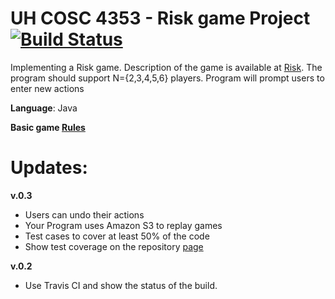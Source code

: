 # UH COSC 4353 - Risk game Project [![Build Status](https://travis-ci.org/dxvo/Risk.svg?branch=master)](https://travis-ci.org/dxvo/Risk)

Implementing a Risk game. Description of the game is available at [Risk](http://www.ultraboardgames.com/risk/index.php). The program should support  N={2,3,4,5,6} players. Program will prompt users to enter new actions

**Language**: Java 

**Basic game [Rules](http://www.ultraboardgames.com/risk/game-rules.php)**
# Updates:
**v.0.3**
- Users can undo their actions
- Your Program uses Amazon S3 to replay games 
- Test cases to cover at least 50% of the code
- Show test coverage on the repository [page](https://blog.frankel.ch/travis-ci-tutorial-for-java-projects/)

**v.0.2**
-  Use Travis CI and show the status of the build.

